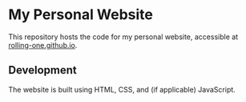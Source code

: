 # My Personal Website

This repository hosts the code for my personal website, accessible at [rolling-one.github.io](https://rolling-one.github.io).

## Development

The website is built using HTML, CSS, and (if applicable) JavaScript.
